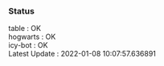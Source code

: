 ### Status


table : OK  
hogwarts : OK  
icy-bot : OK  
Latest Update : 2022-01-08 10:07:57.636891
